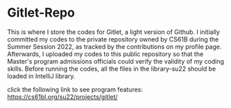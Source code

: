 # Gitlet-Repo
This is where I store the codes for Gitlet, a light version of Github. 
I initially committed my codes to the private repository owned by CS61B during the Summer Session 2022, as tracked by the contributions on my profile page.
Afterwards, I uploaded my codes to this public repository so that the Master's program admissions officials could verify the validity of my coding skills. 
Before running the codes, all the files in the library-su22 should be loaded in IntelliJ library.

click the following link to see program features: https://cs61bl.org/su22/projects/gitlet/
